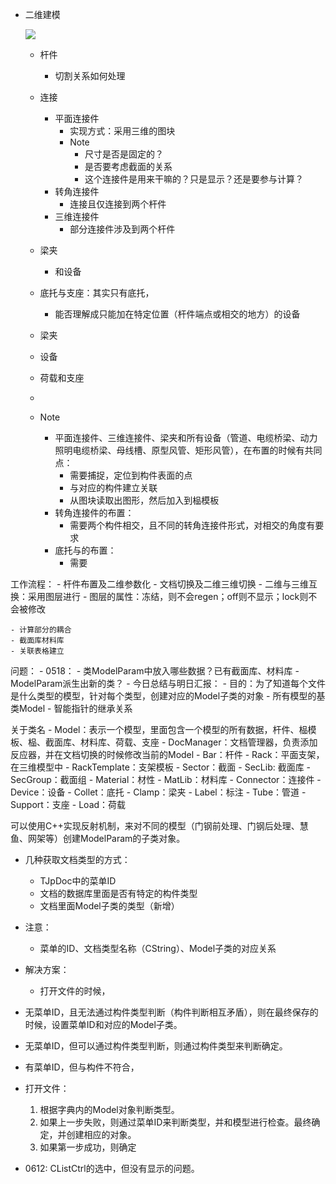 - 二维建模

	![](http://ooovptqjc.bkt.clouddn.com/%E4%BA%8C%E7%BB%B4%E5%BB%BA%E6%A8%A1%E8%8F%9C%E5%8D%95.png)

	- 杆件
		- 切割关系如何处理
	- 连接
		- 平面连接件
			- 实现方式：采用三维的图块
			- Note
				* 尺寸是否是固定的？
				* 是否要考虑截面的关系
				* 这个连接件是用来干嘛的？只是显示？还是要参与计算？
		- 转角连接件
			- 连接且仅连接到两个杆件
		- 三维连接件
			- 部分连接件涉及到两个杆件
	- 梁夹
		- 和设备

	- 底托与支座：其实只有底托，
		- 能否理解成只能加在特定位置（杆件端点或相交的地方）的设备
		
	- 梁夹
	- 设备
	- 荷载和支座
	- 

	- Note
		- 平面连接件、三维连接件、梁夹和所有设备（管道、电缆桥梁、动力照明电缆桥梁、母线槽、原型风管、矩形风管），在布置的时候有共同点：
			- 需要捕捉，定位到构件表面的点
			- 与对应的构件建立关联
			- 从图块读取出图形，然后加入到榀模板
		- 转角连接件的布置：
			- 需要两个构件相交，且不同的转角连接件形式，对相交的角度有要求
		- 底托与的布置：
			- 需要


工作流程：
	- 杆件布置及二维参数化
	- 文档切换及二维三维切换
		- 二维与三维互换：采用图层进行
			- 图层的属性：冻结，则不会regen；off则不显示；lock则不会被修改

	- 计算部分的耦合
	- 截面库材料库
	- 关联表格建立


问题：
	- 0518：
		- 类ModelParam中放入哪些数据？已有截面库、材料库
		- ModelParam派生出新的类？
		- 今日总结与明日汇报：
			- 目的：为了知道每个文件是什么类型的模型，针对每个类型，创建对应的Model子类的对象
			- 所有模型的基类Model
			- 智能指针的继承关系




关于类名
	- Model：表示一个模型，里面包含一个模型的所有数据，杆件、榀模板、榀、截面库、材料库、荷载、支座
	- DocManager：文档管理器，负责添加反应器，并在文档切换的时候修改当前的Model
	- Bar：杆件
	- Rack：平面支架，在三维模型中
	- RackTemplate：支架模板
	- Sector：截面
	- SecLib: 截面库
	- SecGroup：截面组
	- Material：材性
	- MatLib：材料库
	- Connector：连接件
	- Device：设备
	- Collet：底托
	- Clamp：梁夹
	- Label：标注
	- Tube：管道
	- Support：支座
	- Load：荷载

可以使用C++实现反射机制，来对不同的模型（门钢前处理、门钢后处理、慧鱼、网架等）创建ModelParam的子类对象。
- 几种获取文档类型的方式：
	- TJpDoc中的菜单ID
	- 文档的数据库里面是否有特定的构件类型
	- 文档里面Model子类的类型（新增）
- 注意：
	- 菜单的ID、文档类型名称（CString）、Model子类的对应关系
- 解决方案：
	- 打开文件的时候，
- 无菜单ID，且无法通过构件类型判断（构件判断相互矛盾），则在最终保存的时候，设置菜单ID和对应的Model子类。
- 无菜单ID，但可以通过构件类型判断，则通过构件类型来判断确定。
- 有菜单ID，但与构件不符合，
- 打开文件：
	1. 根据字典内的Model对象判断类型。
	2. 如果上一步失败，则通过菜单ID来判断类型，并和模型进行检查。最终确定，并创建相应的对象。
	3. 如果第一步成功，则确定


- 0612: CListCtrl的选中，但没有显示的问题。
